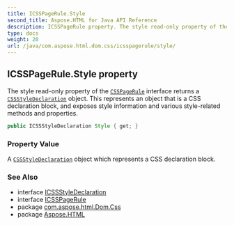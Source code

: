 ```yaml
---
title: ICSSPageRule.Style
second_title: Aspose.HTML for Java API Reference
description: ICSSPageRule property. The style read-only property of the CSSPageRule interface returns a CSSStyleDeclaration object. This represents an object that is a CSS declaration block and exposes style information and various style-related methods and properties
type: docs
weight: 20
url: /java/com.aspose.html.dom.css/icsspagerule/style/
---
```

## ICSSPageRule.Style property

The style read-only property of the [`CSSPageRule`](../) interface returns a [`CSSStyleDeclaration`](../../icssstyledeclaration/) object. This represents an object that is a CSS declaration block, and exposes style information and various style-related methods and properties.

```java
public ICSSStyleDeclaration Style { get; }
```

### Property Value

A [`CSSStyleDeclaration`](../../icssstyledeclaration/) object which represents a CSS declaration block.

### See Also

* interface [ICSSStyleDeclaration](../../icssstyledeclaration/)
* interface [ICSSPageRule](../)
* package [com.aspose.html.Dom.Css](../../icsspagerule/)
* package [Aspose.HTML](../../../)
